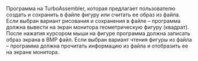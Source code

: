 Программа на TurboAssembler, которая предлагает пользователю создать и сохранить в файле фигуру или 
считать ее образ из файла. Если выбран вариант рисования и сохранения в файле – программа должна вывести на экран монитора
геометрическую фигуру (квадрат). После нажатия курсором мыши на фигуре программа должна записать образ экрана в BMP файл. 
Если выбран вариант чтения фигуры из файла – программа должна прочитать информацию из файла и отобразить ее на экране монитора.
